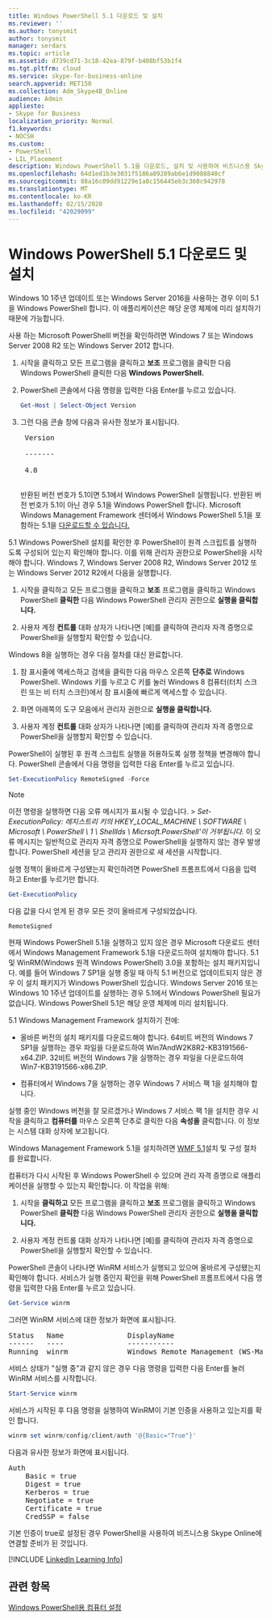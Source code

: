 ```yaml
---
title: Windows PowerShell 5.1 다운로드 및 설치
ms.reviewer: ''
ms.author: tonysmit
author: tonysmit
manager: serdars
ms.topic: article
ms.assetid: d739cd71-3c18-42ea-879f-b408bf53b1f4
ms.tgt.pltfrm: cloud
ms.service: skype-for-business-online
search.appverid: MET150
ms.collection: Adm_Skype4B_Online
audience: Admin
appliesto:
- Skype for Business
localization_priority: Normal
f1.keywords:
- NOCSH
ms.custom:
- PowerShell
- LIL_Placement
description: Windows PowerShell 5.1을 다운로드, 설치 및 사용하여 비즈니스용 Skype Online에 연결하는 원격 PowerShell 세션을 만들 수 있습니다.
ms.openlocfilehash: 64d1ed1b3e3031f5186a09289ab6e1d9088840cf
ms.sourcegitcommit: 88a16c09dd91229e1a8c156445eb3c360c942978
ms.translationtype: MT
ms.contentlocale: ko-KR
ms.lasthandoff: 02/15/2020
ms.locfileid: "42029099"
---
```

# <a name="download-and-install-windows-powershell-51"></a>Windows PowerShell 5.1 다운로드 및 설치

Windows 10 1주년 업데이트 또는 Windows Server 2016을 사용하는 경우 이미 5.1을 Windows PowerShell 합니다. 이 애플리케이션은 해당 운영 체제에 미리 설치하기 때문에 가능합니다.
  
사용 하는 Microsoft PowerShelll 버전을 확인하려면 Windows 7 또는 Windows Server 2008 R2 또는 Windows Server 2012 합니다.
  
1. 시작을 클릭하고 모든 프로그램을 클릭하고 **보조** 프로그램을 클릭한 다음 Windows PowerShell 클릭한 다음 **Windows PowerShell.**  
    
2. PowerShell 콘솔에서 다음 명령을 입력한 다음 Enter를 누르고 있습니다.
    
   ```PowerShell
   Get-Host | Select-Object Version
   ```

3. 그런 다음 콘솔 창에 다음과 유사한 정보가 표시됩니다.
    
    <pre>
    Version <BR>
    ------- <BR>
    4.0
    </pre>

    반환된 버전 번호가 5.1이면 5.1에서 Windows PowerShell 실행됩니다. 반환된 버전 번호가 5.1이 아닌 경우 5.1을 Windows PowerShell 합니다. Microsoft Windows Management Framework 센터에서 Windows PowerShell 5.1을 포함하는 5.1을 [다운로드할 수 있습니다.](https://www.microsoft.com/download/details.aspx?id=54616)
  
5.1 Windows PowerShell 설치를 확인한 후 PowerShell이 원격 스크립트를 실행하도록 구성되어 있는지 확인해야 합니다. 이를 위해 관리자 권한으로 PowerShell을 시작해야 합니다. Windows 7, Windows Server 2008 R2, Windows Server 2012 또는 Windows Server 2012 R2에서 다음을 실행합니다.
  
1. 시작을 클릭하고 모든 프로그램을 클릭하고 **보조** 프로그램을 클릭하고 Windows PowerShell **클릭한** 다음 Windows PowerShell 관리자 권한으로  **실행을 클릭합니다.**
    
2. 사용자 계정 **컨트롤** 대화 상자가 나타나면 [예]를 클릭하여 관리자 자격 증명으로 PowerShell을 실행할지 확인할 수 있습니다. 
    
Windows 8을 실행하는 경우 다음 절차를 대신 완료합니다.
  
1. 참 표시줄에 액세스하고 검색을 클릭한 다음 마우스 오른쪽 **단추로** Windows PowerShell.  Windows 키를 누르고 C 키를 눌러 Windows 8 컴퓨터(터치 스크린 또는 비 터치 스크린)에서 참 표시줄에 빠르게 액세스할 수 있습니다.
    
2. 화면 아래쪽의 도구 모음에서 관리자 권한으로 **실행을 클릭합니다.**
    
3. 사용자 계정 **컨트롤** 대화 상자가 나타나면 [예]를 클릭하여 관리자 자격 증명으로 PowerShell을 실행할지 확인할 수 있습니다. 
    
PowerShell이 실행된 후 원격 스크립트 실행을 허용하도록 실행 정책을 변경해야 합니다. PowerShell 콘솔에서 다음 명령을 입력한 다음 Enter를 누르고 있습니다.
```PowerShell
Set-ExecutionPolicy RemoteSigned -Force
```
   
 
> [!NOTE]
> 이전 명령을 실행하면 다음 오류 메시지가 표시될 수 있습니다. > *Set-ExecutionPolicy: 레지스트리 키의 HKEY_LOCAL_MACHINE \\ SOFTWARE \\ Microsoft \\ PowerShell \\ 1 \\ ShellIds \\ Micrsoft.PowerShell'이 거부됩니다.* 이 오류 메시지는 일반적으로 관리자 자격 증명으로 PowerShell을 실행하지 않는 경우 발생합니다. PowerShell 세션을 닫고 관리자 권한으로 새 세션을 시작합니다.
 
실행 정책이 올바르게 구성됐는지 확인하려면 PowerShell 프롬프트에서 다음을 입력하고 Enter를 누르기만 합니다.
  
```PowerShell
Get-ExecutionPolicy
```

다음 값을 다시 얻게 된 경우 모든 것이 올바르게 구성되었습니다.
  
`RemoteSigned`

현재 Windows PowerShell 5.1을 실행하고 있지 않은 경우 Microsoft 다운로드 센터에서 Windows Management Framework 5.1을 다운로드하여 설치해야 합니다. 5.1 및 WinRM(Windows 원격 Windows PowerShell) 3.0을 포함하는 설치 패키지입니다. 예를 들어 Windows 7 SP1을 실행 중일 때 아직 5.1 버전으로 업데이트되지 않은 경우 이 설치 패키지가 Windows PowerShell 있습니다. Windows Server 2016 또는 Windows 10 1주년 업데이트를 실행하는 경우 5.1에서 Windows PowerShell 필요가 없습니다. Windows PowerShell 5.1은 해당 운영 체제에 미리 설치됩니다.
  
5.1 Windows Management Framework 설치하기 전에:
  
- 올바른 버전의 설치 패키지를 다운로드해야 합니다. 64비트 버전의 Windows 7 SP1을 실행하는 경우 파일을 다운로드하여 Win7AndW2K8R2-KB3191566-x64.ZIP. 32비트 버전의 Windows 7을 실행하는 경우 파일을 다운로드하여 Win7-KB3191566-x86.ZIP.
    
- 컴퓨터에서 Windows 7을 실행하는 경우 Windows 7 서비스 팩 1을 설치해야 합니다.

실행 중인 Windows 버전을 잘 모르겠거나 Windows 7 서비스 팩 1을 설치한 경우 시작을 클릭하고 **컴퓨터를** 마우스 오른쪽 단추로 클릭한 다음 **속성을** 클릭합니다. 이 정보는 시스템 대화 상자에 보고됩니다.
  
Windows Management Framework 5.1을 설치하려면 [WMF 5.1](https://docs.microsoft.com/powershell/scripting/wmf/setup/install-configure)설치 및 구성 절차를 완료합니다.
  
컴퓨터가 다시 시작된 후 Windows PowerShell 수 있으며 관리 자격 증명으로 애플리케이션을 실행할 수 있는지 확인합니다. 이 작업을 위해:
  
1. 시작을 **클릭하고** 모든 프로그램을 클릭하고 **보조** 프로그램을 클릭하고 Windows PowerShell  **클릭한** 다음 Windows PowerShell 관리자 권한으로 **실행을 클릭합니다.**
    
2. 사용자 계정 컨트롤 대화 상자가  나타나면 [예]를 클릭하여 관리자 자격 증명으로 PowerShell을 실행할지 확인할 수 있습니다.
    
PowerShell 콘솔이 나타나면 WinRM 서비스가 실행되고 있으며 올바르게 구성됐는지 확인해야 합니다. 서비스가 실행 중인지 확인을 위해 PowerShell 프롬프트에서 다음 명령을 입력한 다음 Enter를 누르고 있습니다.
  
```PowerShell
Get-Service winrm
```

그러면 WinRM 서비스에 대한 정보가 화면에 표시됩니다.
  
<pre>
Status   Name               DisplayName
------   ----               -----------
Running  winrm              Windows Remote Management (WS-Manag...
</pre>

서비스 상태가 "실행 중"과 같지 않은 경우 다음 명령을 입력한 다음 Enter를 눌러 WinRM 서비스를 시작합니다.
  
```PowerShell
Start-Service winrm
```

서비스가 시작된 후 다음 명령을 실행하여 WinRM이 기본 인증을 사용하고 있는지를 확인 합니다.
  
```PowerShell
winrm set winrm/config/client/auth '@{Basic="True"}'
```

다음과 유사한 정보가 화면에 표시됩니다.
  
<pre>
Auth
    Basic = true
    Digest = true
    Kerberos = true
    Negotiate = true
    Certificate = true
    CredSSP = false
</pre>

기본 인증이 true로 설정된 경우 PowerShell을 사용하여 비즈니스용 Skype Online에 연결할 준비가 된 것입니다.
  
[!INCLUDE [LinkedIn Learning Info](../../common/office/linkedin-learning-info.md)]
   
## <a name="related-topics"></a>관련 항목
[Windows PowerShell용 컴퓨터 설정](set-up-your-computer-for-windows-powershell.md) 

  
 
